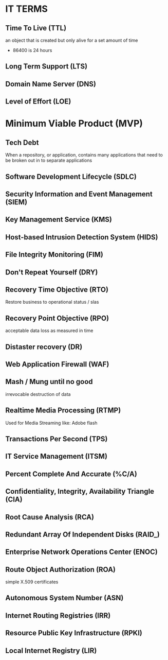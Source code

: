 # IT TERMS

## Time To Live (TTL)

an object that is created but only alive for a set amount of time

- 86400 is 24 hours

## Long Term Support (LTS)

## Domain Name Server (DNS)

## Level of Effort (LOE)

# Minimum Viable Product (MVP)

## Tech Debt

When a repository, or application, contains many applications that need to be
broken out in to separate applications

## Software Development Lifecycle (SDLC)

## Security Information and Event Management (SIEM)

## Key Management Service (KMS)

## Host-based Intrusion Detection System (HIDS)

## File Integrity Monitoring (FIM)

## Don't Repeat Yourself (DRY)

## Recovery Time Objective (RTO)

Restore business to operational status / slas

## Recovery Point Objective (RPO)

acceptable data loss as measured in time

## Distaster recovery (DR)

## Web Application Firewall (WAF)

## Mash / Mung until no good

irrevocable destruction of data

## Realtime Media Processing (RTMP)

Used for Media Streaming like: Adobe flash

## Transactions Per Second (TPS)

## IT Service Management (ITSM)

## Percent Complete And Accurate (%C/A)

## Confidentiality, Integrity, Availability Triangle (CIA)

## Root Cause Analysis (RCA)

## Redundant Array Of Independent Disks (RAID\_)

## Enterprise Network Operations Center (ENOC)

## Route Object Authorization (ROA)

simple X.509 certificates

## Autonomous System Number (ASN)

## Internet Routing Registries (IRR)

## Resource Public Key Infrastructure (RPKI)

## Local Internet Registry (LIR)

